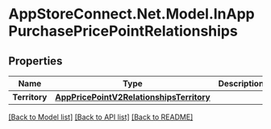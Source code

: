 # AppStoreConnect.Net.Model.InAppPurchasePricePointRelationships

## Properties

Name | Type | Description | Notes
------------ | ------------- | ------------- | -------------
**Territory** | [**AppPricePointV2RelationshipsTerritory**](AppPricePointV2RelationshipsTerritory.md) |  | [optional] 

[[Back to Model list]](../README.md#documentation-for-models) [[Back to API list]](../README.md#documentation-for-api-endpoints) [[Back to README]](../README.md)

